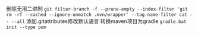  删除无用二进制 `git filter-branch -f --prune-empty --index-filter 'git rm -rf --cached --ignore-unmatch .mvn/wrapper' --tag-name-filter cat -- --all`
 添加.gitattributes修改默认语言
 转换maven项目为gradle `gradle.bat init --type pom`